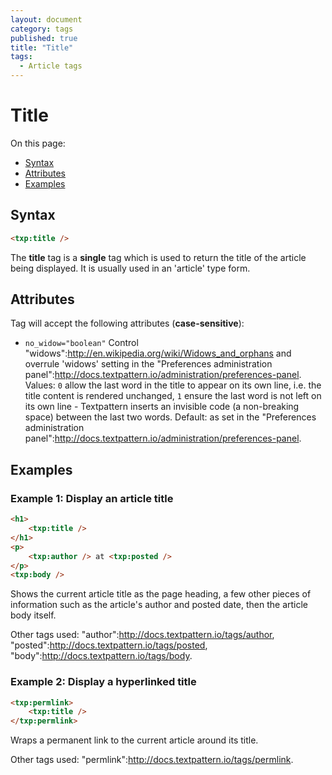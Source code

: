 ```yaml
---
layout: document
category: tags
published: true
title: "Title"
tags:
  - Article tags
---
```


# Title

On this page:

* [Syntax](#user-content-syntax)
* [Attributes](#user-content-attributes)
* [Examples](#user-content-examples)

## Syntax

```html
<txp:title />
```

The **title** tag is a __single__ tag which is used to return the title of the article being displayed. It is usually used in an 'article' type form.

## Attributes

Tag will accept the following attributes (**case-sensitive**):

* `no_widow="boolean"`
Control "widows":http://en.wikipedia.org/wiki/Widows_and_orphans and overrule 'widows' setting in the "Preferences administration panel":http://docs.textpattern.io/administration/preferences-panel.
Values: `0` allow the last word in the title to appear on its own line, i.e. the title content is rendered unchanged, `1` ensure the last word is not left on its own line - Textpattern inserts an invisible code (a non-breaking space) between the last two words.
Default: as set in the "Preferences administration panel":http://docs.textpattern.io/administration/preferences-panel.

## Examples

### Example 1: Display an article title

```html
<h1>
    <txp:title />
</h1>
<p>
    <txp:author /> at <txp:posted />
</p>
<txp:body />
```

Shows the current article title as the page heading, a few other pieces of information such as the article's author and posted date, then the article body itself.

Other tags used: "author":http://docs.textpattern.io/tags/author, "posted":http://docs.textpattern.io/tags/posted, "body":http://docs.textpattern.io/tags/body.

### Example 2: Display a hyperlinked title

```html
<txp:permlink>
    <txp:title />
</txp:permlink>
```

Wraps a permanent link to the current article around its title.

Other tags used: "permlink":http://docs.textpattern.io/tags/permlink.

